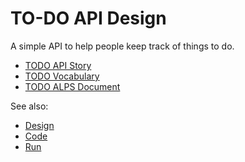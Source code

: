 # TO-DO API Design

A simple API to help people keep track of things to do.

* [TODO API Story](todo-story.md)
* [TODO Vocabulary](todo-vocabulary.md)
* [TODO ALPS Document](alps/index.html)

See also:
 * [Design](../01-design/README.md)
 * [Code](../02-code/README.md)
 * [Run](../03-run/README.md)
